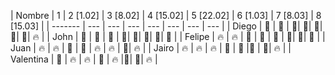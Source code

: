 | Nombre | 1 | 2 [1.02] | 3 [8.02] | 4 [15.02] | 5 [22.02] | 6 [1.03] | 7 [8.03] | 8 [15.03] |
| ------- | --- | --- | --- | --- | --- | --- |  --- | 
| Diego | :green_heart: | :green_heart: | :green_heart:| :green_heart:| :green_heart:| :green_heart:| :green_heart:|  :fire: |
| John | :green_heart: | :green_heart: | :green_heart: | :green_heart:| :green_heart:| :green_heart:| :green_heart:| :green_heart: |
| Felipe | :fire: | :fire: | :green_heart: | :green_heart: | :green_heart: | :green_heart:| :green_heart:| :green_heart: |
| Juan | :fire: | :fire: | :green_heart: | :green_heart: | :fire: |  :fire: | :green_heart:| :fire: |
| Jairo | :fire: | :fire: | :fire: | :green_heart: | :green_heart: |:green_heart: | :green_heart:| :fire: |
| Valentina | :green_heart: | :fire: | :fire: | :green_heart: | :fire: |:green_heart:| :green_heart:| :fire: |
